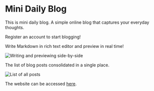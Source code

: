 # Mini Daily Blog

This is mini daily blog. A simple online blog that captures your everyday thoughts.

Register an account to start blogging!

Write Markdown in rich text editor and preview in real time!

![Writing and previewing side-by-side](https://i.imgur.com/sFEX3T8.png)

The list of blog posts consolidated in a single place.

![List of all posts](https://i.imgur.com/sFEX3T8.png)

The website can be accessed [here](https://minidailyblog.com/).